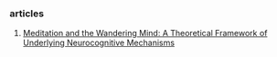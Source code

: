 ### articles

1. [Meditation and the Wandering Mind: A Theoretical Framework of Underlying Neurocognitive Mechanisms](http://journals.sagepub.com/doi/10.1177/1745691620917340)